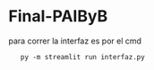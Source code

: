 # Final-PAIByB

para correr la interfaz es por el cmd 
       
       py -m streamlit run interfaz.py

